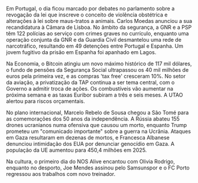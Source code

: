 Em Portugal, o dia ficou marcado por debates no parlamento sobre a revogação da lei que inscreve o conceito de violência obstétrica e alterações à lei sobre maus-tratos a animais. Carlos Moedas anunciou a sua recandidatura à Câmara de Lisboa. No âmbito da segurança, a GNR e a PSP têm 122 polícias ao serviço com crimes graves no currículo, enquanto uma operação conjunta da GNR e da Guardia Civil desmantelou uma rede de narcotráfico, resultando em 49 detenções entre Portugal e Espanha. Um jovem fugitivo da prisão em Espanha foi apanhado em Lagos.

Na Economia, o Bitcoin atingiu um novo máximo histórico de 117 mil dólares, o fundo de pensões da Segurança Social ultrapassou os 40 mil milhões de euros pela primeira vez, e as compras 'tax free' cresceram 10%. No setor da aviação, a privatização da TAP continua a ser tema central, com o Governo a admitir troca de ações. Os combustíveis vão aumentar na próxima semana e as taxas Euribor subiram a três e seis meses. A UTAO alertou para riscos orçamentais.

No plano internacional, Marcelo Rebelo de Sousa chegou a São Tomé para as comemorações dos 50 anos da independência. A Rússia abateu 155 drones ucranianos numa ofensiva que causou um morto, enquanto Trump prometeu um "comunicado importante" sobre a guerra na Ucrânia. Ataques em Gaza resultaram em dezenas de mortos, e Francesca Albanese denunciou intimidação dos EUA por denunciar genocídio em Gaza. A população da UE aumentou para 450,4 milhões em 2025.

Na cultura, o primeiro dia do NOS Alive encantou com Olivia Rodrigo, enquanto no desporto, Joe Mendes assinou pelo Samsunspor e o FC Porto regressou aos trabalhos com novo treinador.